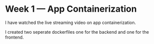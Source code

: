 # Week 1 — App Containerization
I have watched the live streaming video on app containerization. 

I created two seperate dockerfiles one for the backend and one for the frontend. 


